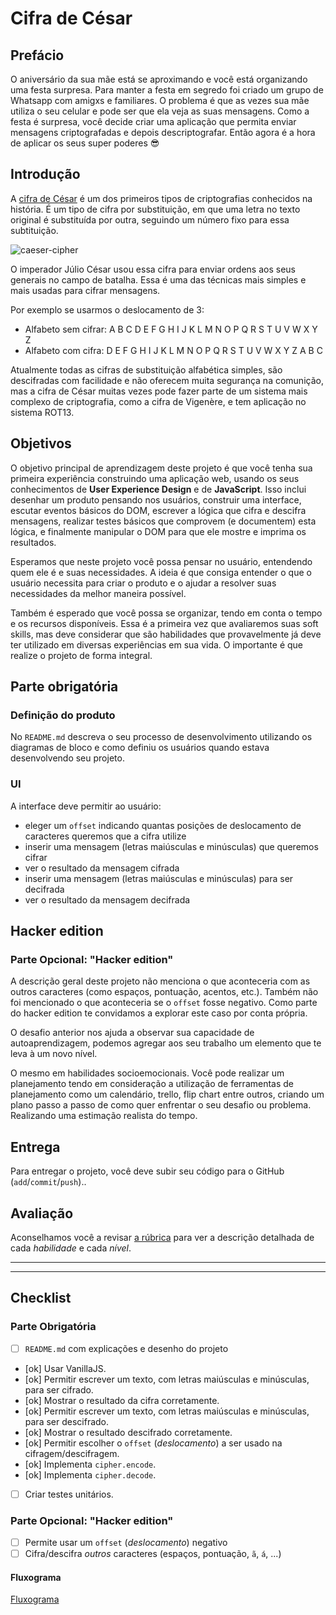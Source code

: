 # Cifra de César

## Prefácio

O aniversário da sua mãe está se aproximando e você está organizando uma festa
surpresa. Para manter a festa em segredo foi criado um grupo de Whatsapp com
amigxs e familiares. O problema é que as vezes sua mãe utiliza o seu celular
e pode ser que ela veja as suas mensagens. Como a festa é surpresa, você
decide criar uma aplicação que permita enviar mensagens criptografadas e depois
descriptografar. Então agora é a hora de aplicar os seus super poderes 😎

## Introdução

A [cifra de César](https://pt.wikipedia.org/wiki/Cifra_de_C%C3%A9sar) é um dos
primeiros tipos de criptografias conhecidos na história. É um tipo de cifra por
substituição, em que uma letra no texto original é substituída por outra,
seguindo um número fixo para essa subtituição.

![caeser-cipher](https://upload.wikimedia.org/wikipedia/commons/thumb/2/2b/Caesar3.svg/2000px-Caesar3.svg.png)

O imperador Júlio César usou essa cifra para enviar ordens aos seus generais no
campo de batalha. Essa é uma das técnicas mais simples e mais usadas para
cifrar mensagens.

Por exemplo se usarmos o deslocamento de 3:

* Alfabeto sem cifrar: A B C D E F G H I J K L M N O P Q R S T U V W X Y Z
* Alfabeto com cifra:  D E F G H I J K L M N O P Q R S T U V W X Y Z A B C

Atualmente todas as cifras de substituição alfabética simples, são descifradas
com facilidade e não oferecem muita segurança na comunição, mas a cifra de
César muitas vezes pode fazer parte de um sistema mais complexo de
criptografia, como a cifra de Vigenère, e tem aplicação no sistema ROT13.

## Objetivos

O objetivo principal de aprendizagem deste projeto é que você tenha sua
primeira experiência construindo uma aplicação web, usando os seus
conhecimentos de **User Experience Design** e de **JavaScript**. Isso
inclui desenhar um produto pensando nos usuários, construir uma interface,
escutar eventos básicos do DOM, escrever a lógica que cifra e descifra
mensagens, realizar testes básicos que comprovem (e documentem) esta lógica,
e finalmente manipular o DOM para que ele mostre e imprima os resultados.

Esperamos que neste projeto você possa pensar no usuário, entendendo quem ele
é e suas necessidades. A ideia é que consiga entender o que o usuário
necessita para criar o produto e o ajudar a resolver suas necessidades da
melhor maneira possível.

Também é esperado que você possa se organizar, tendo em conta o tempo e os
recursos disponíveis. Essa é a primeira vez que avaliaremos suas soft skills,
mas deve considerar que são habilidades que provavelmente já deve ter
utilizado em diversas experiências em sua vida. O importante é que realize
o projeto de forma integral.


## Parte obrigatória

### Definição do produto

No `README.md` descreva o seu processo de desenvolvimento utilizando os
diagramas de bloco e como definiu os usuários quando estava desenvolvendo
seu projeto.

### UI

A interface deve permitir ao usuário:

* eleger um `offset` indicando quantas posições de deslocamento de caracteres
  queremos que a cifra utilize
* inserir uma mensagem (letras maiúsculas e minúsculas) que queremos cifrar
* ver o resultado da mensagem cifrada
* inserir uma mensagem (letras maiúsculas e minúsculas) para ser decifrada
* ver o resultado da mensagem decifrada


## Hacker edition


### Parte Opcional: "Hacker edition"

A descrição geral deste projeto não menciona o que aconteceria com as outros
caracteres (como espaços, pontuação, acentos, etc.). Também não foi mencionado
o que aconteceria se o `offset` fosse negativo. Como parte do hacker edition te
convidamos a explorar este caso por conta própria.

O desafio anterior nos ajuda a observar sua capacidade de autoaprendizagem,
podemos agregar aos seu trabalho um elemento que te leva à um novo nível.

O mesmo em habilidades socioemocionais. Você pode realizar um planejamento
tendo em consideração a utilização de ferramentas de planejamento como um
calendário, trello, flip chart entre outros, criando um plano passo a passo de
como quer enfrentar o seu desafio ou problema. Realizando uma estimação
realista do tempo.

## Entrega

Para entregar o projeto, você deve subir seu código para o GitHub
(`add`/`commit`/`push`)..

## Avaliação

Aconselhamos você a revisar [a rúbrica](https://docs.google.com/spreadsheets/d/e/2PACX-1vSkQy1waRpQ-16sn7VogiDTy-Fz5e7OSZSYUCiHC_bkLAKYewr4L8pWJ_BG210PeULe-TjLScNQQT_x/pubhtml#)
para ver a descrição detalhada de cada _habilidade_ e cada _nível_.

***

***


## Checklist

### Parte Obrigatória

* [ ] `README.md` com explicações e desenho do projeto
* [ok] Usar VanillaJS.
* [ok] Permitir escrever um texto, com letras maiúsculas e minúsculas, para ser
  cifrado.
* [ok] Mostrar o resultado da cifra corretamente.
* [ok] Permitir escrever um texto, com letras maiúsculas e minúsculas, para ser
  descifrado.
* [ok] Mostrar o resultado descifrado corretamente.
* [ok] Permitir escolher o `offset` (_deslocamento_) a ser usado na
  cifragem/descifragem.
* [ok] Implementa `cipher.encode`.
* [ok] Implementa `cipher.decode`.
* [ ] Criar testes unitários.

### Parte Opcional: "Hacker edition"

* [ ] Permite usar um `offset` (_deslocamento_) negativo
* [ ] Cifra/descifra _outros_ caracteres (espaços, pontuação, `ã`, `á`, ...)

#### Fluxograma
[Fluxograma](https://www.draw.io/?lightbox=1&highlight=0000ff&edit=_blank&layers=1&nav=1&title=Untitled%20Diagram.xml#R7Vpdb5swFP01PLYCzOdjm%2FRT2jQpk7rtZXLADV4BR8Zpkv762Y1JwKZLQkjWNnmIZF%2FDtX3u4fheiAF62eyGwnHyhcQoNWxzRHFsgL5h2xb%2FcUM8k13bAtIyX1g8x10YxD0D%2FILkhaa0TnCMipovRkjK8LhujEieo4jVbJBSMq1f9kjS%2BsLGcIQ0wyCCqW59wDFLFlan3IWw3yI8SuTMbiAHMlheKzdSJDAm04oJXBmgRwlhi1Y266FUYFciJ%2B8z7Os3LlgujaKcbXhP8nJ790Dv%2B1lv%2BOvs5vfT9%2Bh%2BcCYdPcN0Ind9lxs9YFz0I0wM20u598sh5a2RaOnTlg4QZWhWMxVsXiJJySSPkViHxZ1ME8zQYAwjMTrl3OG2hGWpHF4CxImFSIYYnYuAymCOliYxhySSIzcvFwAsf9GfrsJmlQAllZB5Kmi8IXHbAkNbw%2FBNmCqYoDy%2BECTlvZzkSMfANlFcI%2BimoFR27TZsurRRlEKGnxtm%2BEYwX%2FfKfUEmNELSWoHd8hTcfU8joeqLQTpCrMGXuc7Xa2yWm28fLqCFq48K9AcKJcGPFNLuaJ%2BQbDgp9kJ5DXugcz5oiH7QCeWdo6V8GJ67NeDtwG9Pes3bMoyd0z7YPGT%2FZjU%2FzcaiGUEar6c2JYxDTnLeDc2WVAd1qluhV6K2huxLUdmN7WHDIVkgioU%2BwExsOB8W49fNqcrBE5iURDDjEDccp0hkCygveCaRtYwGH2Kdi0kzwiHQEfY7AbjM%2BE56IvJLt0M9cTzVW1d6Yump40cRFDsI6yCVLD6MnFh6BvLJ9ARYCsBecEg10bOTr681DeiuotFhKhglT6hHUkJXevSI01QxwRSPBHkjPiHi9ksxEeZV54UcyHAci2kaH4RVJdX2MA3qUu%2BYemi8Bu5r9WW70LhaaAY4O0VFjYrtBw0HsL%2B%2FuPhaXJZFUYw%2BcFnkeN5G0t5NWWRtkWR%2FrjwGKOW7a7rn7fMY9YVOk7fO8hg9uz9JkoiB%2BiQF%2FkElqfRyOsUbzwur%2FoA44ICnuL1F6v%2B5ZM5WZc5p%2F%2FJH9eWZzt5ErgxQJWLXuG2JsO%2B3%2BZavAgMalGefL%2FT1Au1qhof16qrMi2K4M4zmfj6KKIeoUz4GBwJRT%2FWPRCQc5cG2S3FuIRLAWeerM4nwPpBEqBBbgX7%2B7ZPbernUIBDvWx7s8P9CeLSlkqrLu5VKIFjvrbMvp8eb94WaDO9S3tqHEnWgZzJbRixKYVHgqB40NMPsh1Qm0f4p2ue%2BK7v9WWWsPzdWZQ6f5RXhDZKv904JR32RuhMlHE%2BlhF4M8JDA6sbHwkvRsPTlCpUv1Q0r5I2F2w1px7ur%2Fy0tLl%2F9%2BQtc%2FQU%3D)